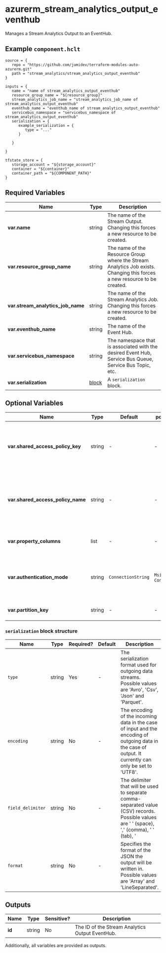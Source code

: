 # azurerm_stream_analytics_output_eventhub

Manages a Stream Analytics Output to an EventHub.

## Example `component.hclt`

```hcl
source = {
   repo = "https://github.com/jumidev/terraform-modules-auto-azurerm.git" 
   path = "stream_analytics/stream_analytics_output_eventhub" 
}

inputs = {
   name = "name of stream_analytics_output_eventhub" 
   resource_group_name = "${resource_group}" 
   stream_analytics_job_name = "stream_analytics_job_name of stream_analytics_output_eventhub" 
   eventhub_name = "eventhub_name of stream_analytics_output_eventhub" 
   servicebus_namespace = "servicebus_namespace of stream_analytics_output_eventhub" 
   serialization = {
      example_serialization = {
         type = "..."   
      }
  
   }
 
}

tfstate_store = {
   storage_account = "${storage_account}" 
   container = "${container}" 
   container_path = "${COMPONENT_PATH}" 
}

```

## Required Variables

| Name | Type |  Description |
| ---- | --------- |  ----------- |
| **var.name** | string |  The name of the Stream Output. Changing this forces a new resource to be created. | 
| **var.resource_group_name** | string |  The name of the Resource Group where the Stream Analytics Job exists. Changing this forces a new resource to be created. | 
| **var.stream_analytics_job_name** | string |  The name of the Stream Analytics Job. Changing this forces a new resource to be created. | 
| **var.eventhub_name** | string |  The name of the Event Hub. | 
| **var.servicebus_namespace** | string |  The namespace that is associated with the desired Event Hub, Service Bus Queue, Service Bus Topic, etc. | 
| **var.serialization** | [block](#serialization-block-structure) |  A `serialization` block. | 

## Optional Variables

| Name | Type |  Default  |  possible values |  Description |
| ---- | --------- |  ----------- | ----------- | ----------- |
| **var.shared_access_policy_key** | string |  -  |  -  |  The shared access policy key for the specified shared access policy. Required when `authentication_mode` is set to `ConnectionString`. | 
| **var.shared_access_policy_name** | string |  -  |  -  |  The shared access policy name for the Event Hub, Service Bus Queue, Service Bus Topic, etc. Required when `authentication_mode` is set to `ConnectionString`. | 
| **var.property_columns** | list |  -  |  -  |  A list of property columns to add to the Event Hub output. | 
| **var.authentication_mode** | string |  `ConnectionString`  |  `Msi`, `ConnectionString`  |  The authentication mode for the Stream Output. Possible values are `Msi` and `ConnectionString`. Defaults to `ConnectionString`. | 
| **var.partition_key** | string |  -  |  -  |  The column that is used for the Event Hub partition key. | 

### `serialization` block structure

| Name | Type | Required? | Default | Description |
| ---- | ---- | --------- | ------- | ----------- |
| `type` | string | Yes | - | The serialization format used for outgoing data streams. Possible values are 'Avro', 'Csv', 'Json' and 'Parquet'. |
| `encoding` | string | No | - | The encoding of the incoming data in the case of input and the encoding of outgoing data in the case of output. It currently can only be set to 'UTF8'. |
| `field_delimiter` | string | No | - | The delimiter that will be used to separate comma-separated value (CSV) records. Possible values are ' ' (space), ',' (comma), '	' (tab), '|' (pipe) and ';'. |
| `format` | string | No | - | Specifies the format of the JSON the output will be written in. Possible values are 'Array' and 'LineSeparated'. |



## Outputs

| Name | Type | Sensitive? | Description |
| ---- | ---- | --------- | --------- |
| **id** | string | No  | The ID of the Stream Analytics Output EventHub. | 

Additionally, all variables are provided as outputs.
